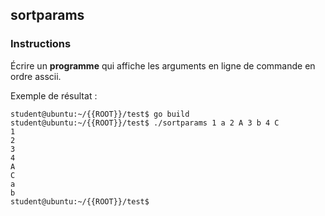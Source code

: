 ## sortparams

### Instructions

Écrire un **programme** qui affiche les arguments en ligne de commande en ordre asscii.

Exemple de résultat :

```console
student@ubuntu:~/{{ROOT}}/test$ go build
student@ubuntu:~/{{ROOT}}/test$ ./sortparams 1 a 2 A 3 b 4 C
1
2
3
4
A
C
a
b
student@ubuntu:~/{{ROOT}}/test$
```
